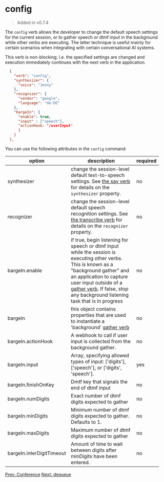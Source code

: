 # config
> Added in v0.7.4

The `config` verb allows the developer to change the default speech settings for the current session, or to gather speech or dtmf input in the background while other verbs are executing.  The latter technique is useful mainly for certain scenarios when integrating with certain conversational AI systems.

This verb is non-blocking; i.e. the specified settings are changed and execution immediately continues with the next verb in the application.

```json
  {
    "verb": "config",
    "synthesizer": {
      "voice": "Jenny"
    },
    "recognizer": {
      "vendor": "google",
      "language": "de-DE"
    },
    "bargeIn": {
      "enable": true,
      "input" : ["speech"],
      "actionHook: "/userInput"
      }
    }
  },
```
You can use the following attributes in the `config` command:

| option        | description | required  |
| ------------- |-------------| -----|
| synthesizer | change the session-level default text-to-speech settings. See [the say verb](/docs/webhooks/say) for details on the `synthesizer` property.| no |
| recognizer | change the session-level default speech recognition settings. See [the transcribe verb](/docs/webhooks/transcribe) for details on the `recognizer` property.| no |
| bargeIn.enable| if true, begin listening for speech or dtmf input while the session is executing other verbs.  This is known as a "background gather" and an application to capture user input outside of a [gather verb](/docs/webhooks/gather).  If false, stop any background listening task that is in progress| no|
|bargein|this object contains properties that are used to instantiate a 'background' [gather verb](/docs/webhooks/gather)|no|
| bargeIn.actionHook | A webhook to call if user input is collected from the background gather.| no |
| bargeIn.input |Array, specifying allowed types of input: ['digits'], ['speech'], or ['digits', 'speech']. | yes |
| bargeIn.finishOnKey | Dmtf key that signals the end of dtmf input | no |
| bargeIn.numDigits | Exact number of dtmf digits expected to gather | no |
| bargeIn.minDigits | Minimum number of dtmf digits expected to gather.  Defaults to 1. | no |
| bargeIn.maxDigits | Maximum number of dtmf digits expected to gather | no |
| bargeIn.interDigitTimeout | Amount of time to wait between digits after minDigits have been entered.| no |


<p class="flex">
<a href="/docs/webhooks/conference">Prev: Conference</a>
<a href="/docs/webhooks/dequeue">Next: dequeue</a>
</p>
